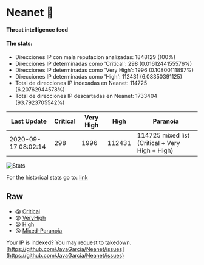 # Neanet :hocho:
#### Threat intelligence feed
#### The stats:

- Direcciones IP con mala reputacion analizadas: 1848129 (100%)
- Direcciones IP determinadas como 'Critical':  298 (0.0161244155576%)
- Direcciones IP determinadas como 'Very High':  1996 (0.10800111897%)
- Direcciones IP determinadas como 'High':  112431 (6.08350391125)
- Total de direcciones IP indexadas en Neanet:  114725 (6.20762944578%)
- Total de direcciones IP descartadas en Neanet:  1733404 (93.7923705542%)

| Last Update | Critical | Very High | High | Paranoia |
| --- | --- | --- | --- | --- |
| 2020-09-17 08:02:14 | 298 | 1996 | 112431 | 114725 mixed list (Critical + Very High + High)|

![Stats](https://docs.google.com/spreadsheets/d/e/2PACX-1vSnaNMIXVabIpDJjufMlzH7poXnshF3mgd8Is1g9ytUEzVsP5my4Trn8f-xkoLLQ38xpL3HtmUexLo6/pubchart?oid=501124687&format=image)

For the historical stats go to: [link](/stats.csv)
## Raw
- :scream: [Critical](https://raw.githubusercontent.com/JavaGarcia/Neanet/master/blacklists/neanet_critical.txt)
- :fearful: [VeryHigh](https://raw.githubusercontent.com/JavaGarcia/Neanet/master/blacklists/neanet_veryHigh.txtt)
- :frowning: [High](https://raw.githubusercontent.com/JavaGarcia/Neanet/master/blacklists/neanet_high.txt)
- :dizzy_face: [Mixed-Paranoia](https://raw.githubusercontent.com/JavaGarcia/Neanet/master/blacklists/neanet_all.txt)


Your IP is indexed? You may request to takedown. [https://github.com/JavaGarcia/Neanet/issues](https://github.com/JavaGarcia/Neanet/issues)















































































































































































































































































































































































































































































































































































































































































































































































































































































